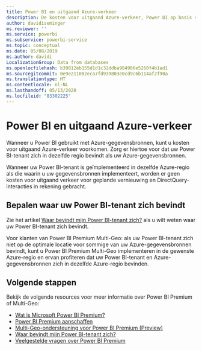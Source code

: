 ```yaml
---
title: Power BI en uitgaand Azure-verkeer
description: De kosten voor uitgaand Azure-verkeer, Power BI op basis van tenantlocatie en Power BI Premium begrijpen
author: davidiseminger
ms.reviewer: ''
ms.service: powerbi
ms.subservice: powerbi-service
ms.topic: conceptual
ms.date: 05/08/2019
ms.author: davidi
LocalizationGroup: Data from databases
ms.openlocfilehash: b39812eb155d1d1c32ddba984986e5260f4b1ad1
ms.sourcegitcommit: 0e9e211082eca7fd939803e0cd9c6b114af2f90a
ms.translationtype: HT
ms.contentlocale: nl-NL
ms.lasthandoff: 05/13/2020
ms.locfileid: "83302225"
---
```

# <a name="power-bi-and-azure-egress"></a>Power BI en uitgaand Azure-verkeer

Wanneer u Power BI gebruikt met Azure-gegevensbronnen, kunt u kosten voor uitgaand Azure-verkeer voorkomen. Zorg er hiertoe voor dat uw Power BI-tenant zich in dezelfde regio bevindt als uw Azure-gegevensbronnen.

Wanneer uw Power BI-tenant is geïmplementeerd in dezelfde Azure-regio als die waarin u uw gegevensbronnen implementeert, worden er geen kosten voor uitgaand verkeer voor geplande vernieuwing en DirectQuery-interacties in rekening gebracht. 

## <a name="determining-where-your-power-bi-tenant-is-located"></a>Bepalen waar uw Power BI-tenant zich bevindt

Zie het artikel [Waar bevindt mijn Power BI-tenant zich?](../admin/service-admin-where-is-my-tenant-located.md) als u wilt weten waar uw Power BI-tenant zich bevindt.

Voor klanten van Power BI Premium Multi-Geo: als uw Power BI-tenant zich niet op de optimale locatie voor sommige van uw Azure-gegevensbronnen bevindt, kunt u Power BI Premium Multi-Geo implementeren in de gewenste Azure-regio en ervan profiteren dat uw Power BI-tenant en Azure-gegevensbronnen zich in dezelfde Azure-regio bevinden.

## <a name="next-steps"></a>Volgende stappen

Bekijk de volgende resources voor meer informatie over Power BI Premium of Multi-Geo:

* [Wat is Microsoft Power BI Premium?](../admin/service-premium-what-is.md)
* [Power BI Premium aanschaffen](../admin/service-admin-premium-purchase.md)
* [Multi-Geo-ondersteuning voor Power BI Premium (Preview)](../admin/service-admin-premium-multi-geo.md)
* [Waar bevindt mijn Power BI-tenant zich?](../admin/service-admin-where-is-my-tenant-located.md)
* [Veelgestelde vragen over Power BI Premium](../admin/service-premium-faq.md)
